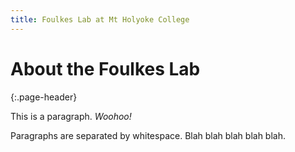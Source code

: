 ```yaml
---
title: Foulkes Lab at Mt Holyoke College
---
```


# About the Foulkes Lab
{:.page-header}

This is a paragraph.  *Woohoo!*

Paragraphs are separated by whitespace.  Blah
blah blah blah blah.
